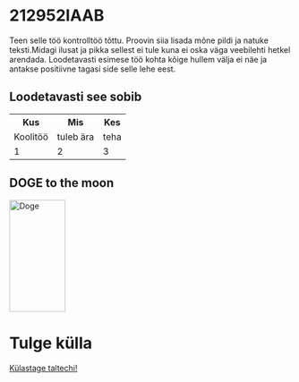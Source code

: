
<h1>212952IAAB</h1>
<p>Teen selle töö kontrolltöö tõttu. Proovin siia lisada mõne pildi ja natuke teksti.Midagi ilusat ja pikka sellest ei tule kuna ei oska väga veebilehti hetkel arendada.
Loodetavasti esimese töö kohta kõige hullem välja ei näe ja antakse positiivne tagasi side selle lehe eest.</p>

<h2>Loodetavasti see sobib</h2>

<table style="width:100%">
  <tr>
    <th>Kus</th>
    <th>Mis</th>
    <th>Kes</th>
  </tr>
  <tr>
    <td>Koolitöö</td>
    <td>tuleb ära</td>
    <td>teha</td>
  </tr>
  <tr>
    <td>1</td>
    <td>2</td>
    <td>3</td>
  </tr>
</table>


</body>
</html>
<!DOCTYPE html>
<html>
<body>

<h2>DOGE to the moon</h2>
<img src="https://akm-img-a-in.tosshub.com/indiatoday/images/story/202104/dog_1.jpg?nNWLt.PocQantWIjWuQpNlNLJFcuqR8s&size=770:433" alt="Doge" width="100" height="200">

</body>
</html>

<html>
<body>

<h1>Tulge külla</h1>

<p><a href="https://www.taltech.ee">Külastage taltechi!</a></p>

</body>
</html>
